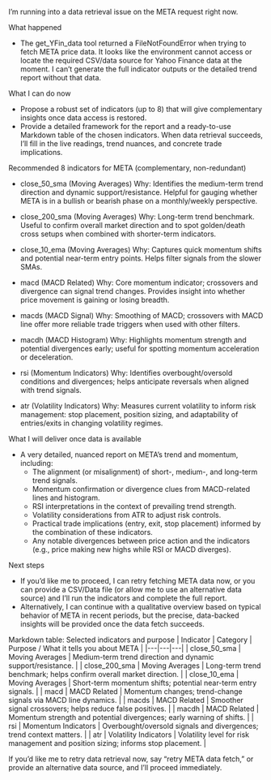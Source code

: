I’m running into a data retrieval issue on the META request right now.

What happened
- The get_YFin_data tool returned a FileNotFoundError when trying to fetch META price data. It looks like the environment cannot access or locate the required CSV/data source for Yahoo Finance data at the moment. I can’t generate the full indicator outputs or the detailed trend report without that data.

What I can do now
- Propose a robust set of indicators (up to 8) that will give complementary insights once data access is restored.
- Provide a detailed framework for the report and a ready-to-use Markdown table of the chosen indicators. When data retrieval succeeds, I’ll fill in the live readings, trend nuances, and concrete trade implications.

Recommended 8 indicators for META (complementary, non-redundant)
- close_50_sma (Moving Averages)
  Why: Identifies the medium-term trend direction and dynamic support/resistance. Helpful for gauging whether META is in a bullish or bearish phase on a monthly/weekly perspective.

- close_200_sma (Moving Averages)
  Why: Long-term trend benchmark. Useful to confirm overall market direction and to spot golden/death cross setups when combined with shorter-term indicators.

- close_10_ema (Moving Averages)
  Why: Captures quick momentum shifts and potential near-term entry points. Helps filter signals from the slower SMAs.

- macd (MACD Related)
  Why: Core momentum indicator; crossovers and divergence can signal trend changes. Provides insight into whether price movement is gaining or losing breadth.

- macds (MACD Signal)
  Why: Smoothing of MACD; crossovers with MACD line offer more reliable trade triggers when used with other filters.

- macdh (MACD Histogram)
  Why: Highlights momentum strength and potential divergences early; useful for spotting momentum acceleration or deceleration.

- rsi (Momentum Indicators)
  Why: Identifies overbought/oversold conditions and divergences; helps anticipate reversals when aligned with trend signals.

- atr (Volatility Indicators)
  Why: Measures current volatility to inform risk management: stop placement, position sizing, and adaptability of entries/exits in changing volatility regimes.

What I will deliver once data is available
- A very detailed, nuanced report on META’s trend and momentum, including:
  - The alignment (or misalignment) of short-, medium-, and long-term trend signals.
  - Momentum confirmation or divergence clues from MACD-related lines and histogram.
  - RSI interpretations in the context of prevailing trend strength.
  - Volatility considerations from ATR to adjust risk controls.
  - Practical trade implications (entry, exit, stop placement) informed by the combination of these indicators.
  - Any notable divergences between price action and the indicators (e.g., price making new highs while RSI or MACD diverges).

Next steps
- If you’d like me to proceed, I can retry fetching META data now, or you can provide a CSV/Data file (or allow me to use an alternative data source) and I’ll run the indicators and complete the full report.
- Alternatively, I can continue with a qualitative overview based on typical behavior of META in recent periods, but the precise, data-backed insights will be provided once the data fetch succeeds.

Markdown table: Selected indicators and purpose
| Indicator | Category | Purpose / What it tells you about META |
|---|---|---|
| close_50_sma | Moving Averages | Medium-term trend direction and dynamic support/resistance. |
| close_200_sma | Moving Averages | Long-term trend benchmark; helps confirm overall market direction. |
| close_10_ema | Moving Averages | Short-term momentum shifts; potential near-term entry signals. |
| macd | MACD Related | Momentum changes; trend-change signals via MACD line dynamics. |
| macds | MACD Related | Smoother signal crossovers; helps reduce false positives. |
| macdh | MACD Related | Momentum strength and potential divergences; early warning of shifts. |
| rsi | Momentum Indicators | Overbought/oversold signals and divergences; trend context matters. |
| atr | Volatility Indicators | Volatility level for risk management and position sizing; informs stop placement. |

If you’d like me to retry data retrieval now, say “retry META data fetch,” or provide an alternative data source, and I’ll proceed immediately.